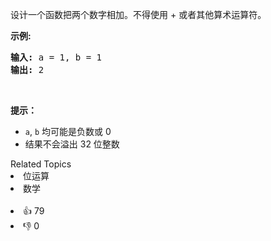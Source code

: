 <p>设计一个函数把两个数字相加。不得使用 + 或者其他算术运算符。</p>

<p><strong>示例:</strong></p>

<pre><strong>输入:</strong> a = 1, b = 1
<strong>输出:</strong> 2</pre>

<p>&nbsp;</p>

<p><strong>提示：</strong></p>

<ul> 
 <li><code>a</code>,&nbsp;<code>b</code>&nbsp;均可能是负数或 0</li> 
 <li>结果不会溢出 32 位整数</li> 
</ul>

<div><div>Related Topics</div><div><li>位运算</li><li>数学</li></div></div><br><div><li>👍 79</li><li>👎 0</li></div>